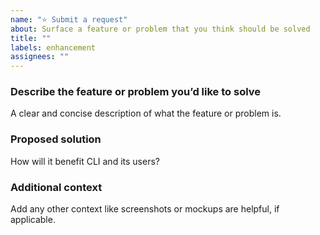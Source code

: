```yaml
---
name: "⭐ Submit a request"
about: Surface a feature or problem that you think should be solved
title: ""
labels: enhancement
assignees: ""
---
```


### Describe the feature or problem you’d like to solve

A clear and concise description of what the feature or problem is.

### Proposed solution

How will it benefit CLI and its users?

### Additional context

Add any other context like screenshots or mockups are helpful, if applicable.
